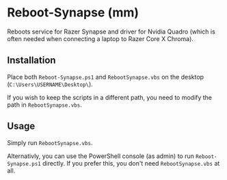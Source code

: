 # Reboot-Synapse (mm)
Reboots service for Razer Synapse and driver for Nvidia Quadro (which is often needed when connecting a laptop to Razer Core X Chroma).

## Installation
Place both `Reboot-Synapse.ps1` and `RebootSynapse.vbs` on the desktop (`C:\Users\USERNAME\Desktop\`).

If you wish to keep the scripts in a different path, you need to modify the path in `RebootSynapse.vbs`.

## Usage
Simply run `RebootSynapse.vbs`.

Alternativly, you can use the PowerShell console (as admin) to run `Reboot-Synapse.ps1` directly. If you prefer this, you don't need `RebootSynapse.vbs` at all.